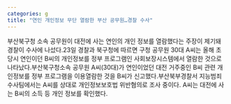 ```yaml
---
categories: g
title: "연인 개인정보 무단 열람한 부산 공무원…경찰 수사"
---
```

부산북구청 소속 공무원이 대전에 사는 연인의 개인 정보를 열람했다는 주장이 제기돼 경찰이 수사에 나섰다.23일 경찰과 북구청에 따르면 구청 공무원 30대 A씨는 올해 초 당시 연인이던 B씨의 개인정보를 정부 프로그램인 사회보장시스템에서 열람한 것으로 나타났다.부산북구청소속 공무원 A씨(30대)가 연인이었던 대전 거주중인 B씨 관련 개인정보를 정부 프로그램을 이용열람한 것을 B씨가 신고했다.부산북부경찰서 지능범죄수사팀에서는 A씨를 상대로 개인정보보호법 위반혐의로 조사 중이다. A씨는 대전에 사는 B씨의 소득 등 개인 정보를 확인했다.